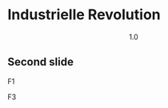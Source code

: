 # Industrielle Revolution
$$1.0$$



## Second slide
F1 <!-- .element: class="fragment" data-fragment-index="1" -->

F3 <!-- .element: class="fragment" data-fragment-index="3" -->

